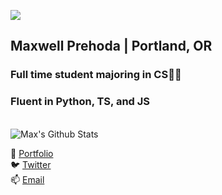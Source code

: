 ![](https://i.imgur.com/4M7IWwP.gif)
## Maxwell Prehoda | Portland, OR
### Full time student majoring in CS👨‍🎓
### Fluent in Python, TS, and JS
<br>

<img align="center" alt="Max's Github Stats" src="https://github-readme-stats.vercel.app/api?username=except&show_icons=true&hide_border=true&bg_color=45,8BBEE8,EEC3AA">

🤹 [Portfolio](https://maxprehoda.info) <br>
🐦 [Twitter](https://twitter.com/lunarisachef) <br>
📫 [Email](mailto:maxprehoda@gmail.com) <br>

<!--
**MaxPrehoda/MaxPrehoda** is a ✨ _special_ ✨ repository because its `README.md` (this file) appears on your GitHub profile.

